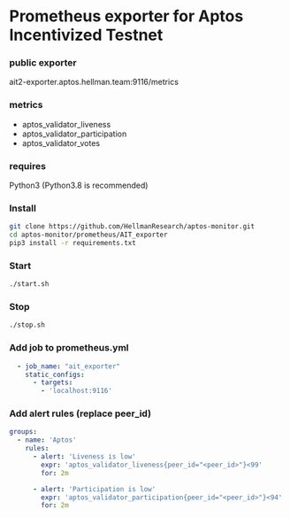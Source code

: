 # Prometheus exporter for Aptos Incentivized Testnet

### public exporter
ait2-exporter.aptos.hellman.team:9116/metrics

### metrics
* aptos_validator_liveness
* aptos_validator_participation
* aptos_validator_votes

### requires
Python3 (Python3.8 is recommended)

### Install
```bash
git clone https://github.com/HellmanResearch/aptos-monitor.git
cd aptos-monitor/prometheus/AIT_exporter
pip3 install -r requirements.txt
```

### Start
```bash
./start.sh
```

### Stop
```bash
./stop.sh
```

### Add job to prometheus.yml
```yaml
  - job_name: "ait_exporter"
    static_configs:
      - targets:
        - 'localhost:9116'
```

### Add alert rules (replace peer_id)
```yaml
groups:
  - name: 'Aptos'
    rules:
      - alert: 'Liveness is low'
        expr: 'aptos_validator_liveness{peer_id="<peer_id>"}<99'
        for: 2m

      - alert: 'Participation is low'
        expr: 'aptos_validator_participation{peer_id="<peer_id>"}<94'
        for: 2m
```
